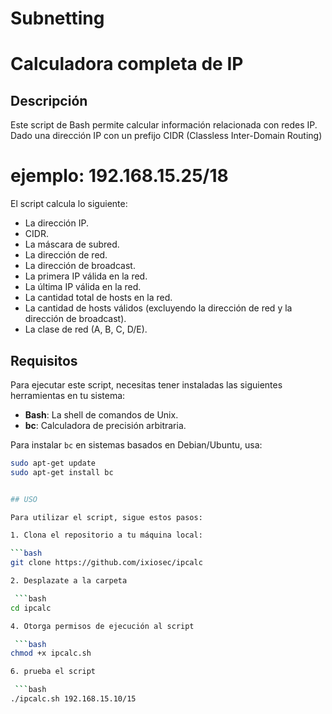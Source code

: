 # Subnetting
# Calculadora completa de IP

## Descripción

Este script de Bash permite calcular información relacionada con redes IP. Dado una dirección IP con un prefijo CIDR (Classless Inter-Domain Routing)
# ejemplo: 192.168.15.25/18

El script calcula lo siguiente:

- La dirección IP.
- CIDR.
- La máscara de subred.
- La dirección de red.
- La dirección de broadcast.
- La primera IP válida en la red.
- La última IP válida en la red.
- La cantidad total de hosts en la red.
- La cantidad de hosts válidos (excluyendo la dirección de red y la dirección de broadcast).
- La clase de red (A, B, C, D/E).

## Requisitos

Para ejecutar este script, necesitas tener instaladas las siguientes herramientas en tu sistema:

- **Bash**: La shell de comandos de Unix.
- **bc**: Calculadora de precisión arbitraria. 

Para instalar `bc` en sistemas basados en Debian/Ubuntu, usa:

   ```bash
   sudo apt-get update
   sudo apt-get install bc


## USO

Para utilizar el script, sigue estos pasos:

1. Clona el repositorio a tu máquina local:

   ```bash
   git clone https://github.com/ixiosec/ipcalc
   
2. Desplazate a la carpeta

    ```bash
   cd ipcalc

4. Otorga permisos de ejecución al script

    ```bash
   chmod +x ipcalc.sh

6. prueba el script

    ```bash
   ./ipcalc.sh 192.168.15.10/15
    

